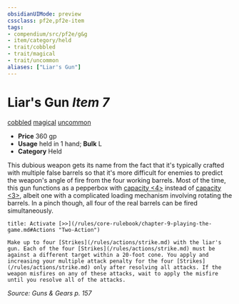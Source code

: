 ```yaml
---
obsidianUIMode: preview
cssclass: pf2e,pf2e-item
tags:
- compendium/src/pf2e/g&g
- item/category/held
- trait/cobbled
- trait/magical
- trait/uncommon
aliases: ["Liar's Gun"]
---
```

# Liar's Gun *Item 7*  
[cobbled](/rules/traits/cobbled-g-g.md)  [magical](/rules/traits/magical.md)  [uncommon](/rules/traits/uncommon.md)  

- **Price** 360 gp
- **Usage** held in 1 hand; **Bulk** L
- **Category** Held

This dubious weapon gets its name from the fact that it's typically crafted with multiple false barrels so that it's more difficult for enemies to predict the weapon's angle of fire from the four working barrels. Most of the time, this gun functions as a pepperbox with [capacity <4>](/rules/traits/capacity-g-g.md) instead of [capacity <3>](/rules/traits/capacity-g-g.md), albeit one with a complicated loading mechanism involving rotating the barrels. In a pinch though, all four of the real barrels can be fired simultaneously.

```ad-embed-ability
title: Activate [>>](/rules/core-rulebook/chapter-9-playing-the-game.md#Actions "Two-Action")

Make up to four [Strikes](/rules/actions/strike.md) with the liar's gun. Each of the four [Strikes](/rules/actions/strike.md) must be against a different target within a 20-foot cone. You apply and increasing your multiple attack penalty for the four [Strikes](/rules/actions/strike.md) only after resolving all attacks. If the weapon misfires on any of these attacks, wait to apply the misfire until you resolve all of the attacks.
```

*Source: Guns & Gears p. 157*